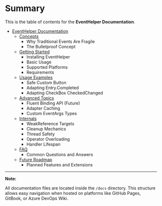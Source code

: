 # Summary

This is the table of contents for the **EventHelper Documentation**.

- [EventHelper Documentation](./index.md)
  - [Concepts](./concepts.md)
    - Why Traditional Events Are Fragile
    - The Bulletproof Concept
  - [Getting Started](./getting-started.md)
    - Installing EventHelper
    - Basic Usage
    - Supported Platforms
    - Requirements
  - [Usage Examples](./usage-examples.md)
    - Safe Custom Button
    - Adapting Entry.Completed
    - Adapting CheckBox CheckedChanged
  - [Advanced Topics](./advanced-topics.md)
    - Fluent Binding API (Future)
    - Adapter Caching
    - Custom EventArgs Types
  - [Internals](./internals.md)
    - WeakReference Targets
    - Cleanup Mechanics
    - Thread Safety
    - Operator Overloading
    - Handler Lifespan
  - [FAQ](./faq.md)
    - Common Questions and Answers
  - [Future Roadmap](./future-roadmap.md)
    - Planned Features and Extensions

---

**Note:**

All documentation files are located inside the `/docs` directory.
This structure allows easy navigation when hosted on platforms like GitHub Pages, GitBook, or Azure DevOps Wiki.
